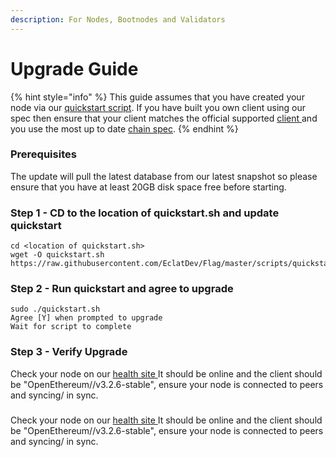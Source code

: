 ```yaml
---
description: For Nodes, Bootnodes and Validators
---
```


# Upgrade Guide

{% hint style="info" %}
This guide assumes that you have created your node via our [quickstart script](https://github.com/flagio/flag-network/blob/master/scripts/quickstart.sh). If you have built you own client using our spec then ensure that your client matches the official supported [client ](https://github.com/flagio/flag-network/blob/master/Dockerfile#L23)and you use the most up to date [chain spec](https://github.com/flagio/flag-network/blob/master/config/spec.json).
{% endhint %}

### Prerequisites

The update will pull the latest database from our latest snapshot so please ensure that you have at least 20GB disk space free before starting.

### Step 1 - CD to the location of quickstart.sh and update quickstart

```
cd <location of quickstart.sh>
wget -O quickstart.sh https://raw.githubusercontent.com/EclatDev/Flag/master/scripts/quickstart.sh
```

### Step 2 - Run quickstart and agree to upgrade

```
sudo ./quickstart.sh
Agree [Y] when prompted to upgrade
Wait for script to complete
```

### Step 3 - Verify Upgrade

Check your node on our [health site ](https://status.flagscan.xyz)It should be online and the client should be "OpenEthereum//v3.2.6-stable", ensure your node is connected to peers and syncing/ in sync.

### &#x20;<a href="#step-3-verify-upgrade" id="step-3-verify-upgrade"></a>

Check your node on our [health site ](https://status.flagscan.xyz/)It should be online and the client should be "OpenEthereum//v3.2.6-stable", ensure your node is connected to peers and syncing/ in sync.
